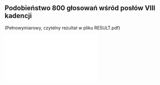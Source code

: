  ## Podobieństwo 800 głosowań wśród posłów VIII kadencji

(Pełnowymiarowy, czytelny rezultat w pliku RESULT.pdf)

![![a](im.png)](RESULT.pdf)